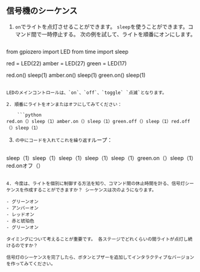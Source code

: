 ## 信号機のシーケンス

1. `on`でライトを点灯させることができます。 `sleep`を使うことができます。コマンド間で一時停止する。 次の例を試して、ライトを順番にオンにします。
    
    ```python
from gpiozero import LED
from time import sleep

red = LED(22)
amber = LED(27)
green = LED(17)

red.on()
sleep(1)
amber.on()
sleep(1)
green.on()
sleep(1)
```

LEDのメインコントロールは、`on`、`off`、`toggle` `点滅`となります。

2. 順番にライトをオンまたはオフにしてみてください：
    
    ```python
red.on（）sleep（1）amber.on（）sleep（1）green.off（）sleep（1）red.off（）sleep（1）
```

3. `の中にコードを入れてこれを繰り返す`ループ：
    
    ```python
sleep（1）sleep（1）sleep（1）sleep（1）sleep（1）green.on（）sleep（1）red.onオフ（）
```

4. 今度は、ライトを個別に制御する方法を知り、コマンド間の休止時間を計る、信号灯シーケンスを作成することができますか？ シーケンスは次のようになります。

- グリーンオン
- アンバーオン
- レッドオン
- 赤と琥珀色
- グリーンオン

タイミングについて考えることが重要です。 各ステージでどれくらいの間ライトが点灯し続けるのですか？

信号灯のシーケンスを完了したら、ボタンとブザーを追加してインタラクティブなバージョンを作ってみてください。
